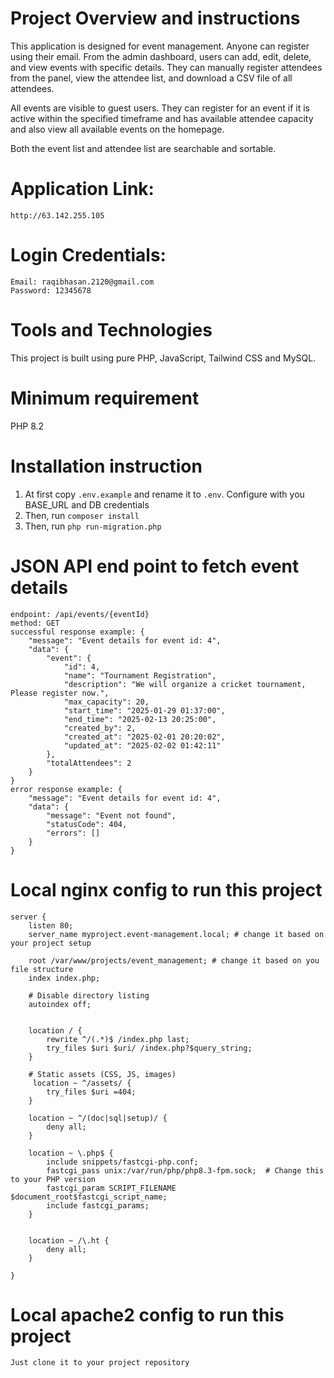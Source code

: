 # Project Overview and instructions

This application is designed for event management. Anyone can register using their email. From the admin dashboard, users can add, edit, delete, and view events with specific details. They can manually register attendees from the panel, view the attendee list, and download a CSV file of all attendees.

All events are visible to guest users. They can register for an event if it is active within the specified timeframe and has available attendee capacity and also view all available events on the homepage.

Both the event list and attendee list are searchable and sortable.

# Application Link: 
    http://63.142.255.105
# Login Credentials:
    Email: raqibhasan.2120@gmail.com
    Password: 12345678

# Tools and Technologies

This project is built using pure PHP, JavaScript, Tailwind CSS and MySQL.

# Minimum requirement

PHP 8.2

# Installation instruction

1. At first copy `.env.example` and rename it to `.env`. Configure with you BASE_URL and DB credentials
2. Then, run `composer install`
3. Then, run `php run-migration.php`

# JSON API end point to fetch event details

    endpoint: /api/events/{eventId}
    method: GET
    successful response example: {
        "message": "Event details for event id: 4",
        "data": {
            "event": {
                "id": 4,
                "name": "Tournament Registration",
                "description": "We will organize a cricket tournament, Please register now.",
                "max_capacity": 20,
                "start_time": "2025-01-29 01:37:00",
                "end_time": "2025-02-13 20:25:00",
                "created_by": 2,
                "created_at": "2025-02-01 20:20:02",
                "updated_at": "2025-02-02 01:42:11"
            },
            "totalAttendees": 2
        }
    }
    error response example: {
        "message": "Event details for event id: 4",
        "data": {
            "message": "Event not found",
            "statusCode": 404,
            "errors": []
        }
    }

# Local nginx config to run this project

    server {
        listen 80;
        server_name myproject.event-management.local; # change it based on your project setup

        root /var/www/projects/event_management; # change it based on you file structure
        index index.php;

        # Disable directory listing
        autoindex off;


        location / {
            rewrite ^/(.*)$ /index.php last;
            try_files $uri $uri/ /index.php?$query_string;
        }

        # Static assets (CSS, JS, images)
         location ~ ^/assets/ {
            try_files $uri =404;
        }

        location ~ ^/(doc|sql|setup)/ {
            deny all;
        }

        location ~ \.php$ {
            include snippets/fastcgi-php.conf;
            fastcgi_pass unix:/var/run/php/php8.3-fpm.sock;  # Change this to your PHP version
            fastcgi_param SCRIPT_FILENAME $document_root$fastcgi_script_name;
            include fastcgi_params;
        }


        location ~ /\.ht {
            deny all;
        }

    }
    
# Local apache2 config to run this project
    Just clone it to your project repository 

